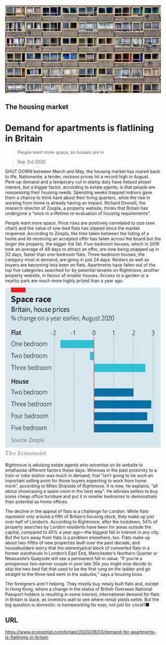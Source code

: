 ![](./images/20200905_BRP502.jpg)

## The housing market

# Demand for apartments is flatlining in Britain

> People want more space, so houses are in

> Sep 3rd 2020

SHUT DOWN between March and May, the housing market has roared back to life. Nationwide, a lender, reckons prices hit a record high in August. Pent-up demand and a temporary cut in stamp duty have helped propel interest, but a bigger factor, according to estate agents, is that people are reassessing their housing needs. Spending weeks trapped indoors gave them a chance to think hard about their living quarters, while the rise in working from home is already having an impact. Richard Donnell, the research director of Zoopla, a property website, thinks that Britain has undergone a “once in a lifetime re-evaluation of housing requirements”.

People want more space. Price rises are positively correlated to size (see chart) and the value of one-bed flats has slipped since the market reopened. According to Zoopla, the time taken between the listing of a home and its receiving an accepted offer has fallen across the board but the larger the property, the bigger the fall. Five-bedroom houses, which in 2019 took an average of 48 days to attract an offer, are now being snapped up in 32 days, faster than one-bedroom flats. Three-bedroom houses, the category most in demand, are going in just 24 days. Renters as well as buyers are becoming less keen on flats. Apartments have fallen out of the top five categories searched for by potential tenants on Rightmove, another property website, in favour of smaller houses. Access to a garden or a nearby park are much more highly prized than a year ago.



![](./images/20200905_BRC433.png)

Rightmove is advising estate agents who advertise on its website to emphasise different factors these days. Whereas in the past proximity to a train or tube station was much in demand, that “isn’t going to be such an important selling point for those buyers expecting to work from home more”, according to Miles Shipside of Rightmove. It is now, he explains, “all about showcasing a spare room in the best way”. He advises sellers to buy some cheap office furniture and put it in smaller bedrooms to demonstrate their potential as home offices.

The decline in the appeal of flats is a challenge for London. While flats represent only around a fifth of Britain’s housing stock, they make up just over half of London’s. According to Rightmove, after the lockdown, 54% of property searches by London residents have been for areas outside the capital, compared to 45% a year ago—the biggest fall in interest in any city. But the turn away from flats is a problem elsewhere, too. Flats make up about two-fifths of new properties built over the past decade, and housebuilders worry that the stereotypical block of converted flats in a former warehouse in London’s East End, Manchester’s Northern Quarter or Newcastle’s Quayside will see a permanent fall in value. “If you’re a prosperous two-earner couple in your late 20s you might now decide to skip the two-bed flat that used to be the first rung on the ladder and go straight to the three-bed semi in the suburbs,” says a housing boss.

The foreigners aren’t helping. They mostly buy newly built flats and, except in Hong Kong, where a change in the status of British Overseas National Passport holders is resulting in some interest, international demand for flats in Britain is slack, as investors wait to see where rental yields settle. But the big question is domestic: is homeworking for ever, not just for covid?■

## URL

https://www.economist.com/britain/2020/09/03/demand-for-apartments-is-flatlining-in-britain
